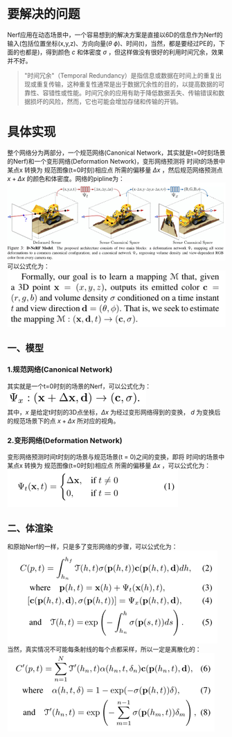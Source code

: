 # 要解决的问题
Nerf应用在动态场景中，一个容易想到的解决方案是直接以6D的信息作为Nerf的输入(包括位置坐标(x,y,z)、方向向量($\theta$ $\phi$)、时间(t)，当然，都是要经过PE的，下面的也都是)，得到颜色 $c$ 和体密度 $\sigma$ ，但这样做没有很好的利用时间冗余，效果并不好。
> "时间冗余"（Temporal Redundancy）是指信息或数据在时间上的重复出现或重复传输，这种重复性通常是出于数据冗余性的目的，以提高数据的可靠性、容错性或性能。时间冗余的应用有助于降低数据丢失、传输错误和数据损坏的风险，然而，它也可能会增加存储和传输的开销。  

# 具体实现
整个网络分为两部分，一个规范网络(Canonical Network，其实就是t=0时刻场景的Nerf)和一个变形网络(Deformation Network)，变形网络预测将 时间t的场景中某点x 转换为 规范图像(t=0时刻)相应点 所需的偏移量 $\Delta x$ ，然后规范网络预测点 $x + \Delta x$ 的颜色和体密度。网络的pipline为：  
![pipline](https://github.com/gjgjgjfff/Nerf_Learn/blob/main/img/D-Nerf/pipline.png)  
可以公式化为：  
![mapping](https://github.com/gjgjgjfff/Nerf_Learn/blob/main/img/D-Nerf/mapping.png)  
## 一、模型
### 1.规范网络(Canonical Network)
其实就是一个t=0时刻的场景的Nerf，可以公式化为：  
![Canonical-Network](https://github.com/gjgjgjfff/Nerf_Learn/blob/main/img/D-Nerf/Canonical-Network.png)  
其中，$x$ 是给定t时刻的3D点坐标，$\Delta x$ 为经过变形网络得到的变换， $d$ 为变换后的规范场景下的点 $x + \Delta x$ 所对应的视角。
### 2.变形网络(Deformation Network)
变形网络预测时间t时刻的场景与规范场景(t = 0)之间的变换，即将 时间t的场景中某点x 转换为 规范图像(t=0时刻)相应点 所需的偏移量 $\Delta x$ ，可以公式化为：  
![Deformation-Network](https://github.com/gjgjgjfff/Nerf_Learn/blob/main/img/D-Nerf/Deformation-Network.png)  
## 二、体渲染
和原始Nerf的一样，只是多了变形网络的步骤，可以公式化为：  
![Volume-Rending](https://github.com/gjgjgjfff/Nerf_Learn/blob/main/img/D-Nerf/Volume-Rending.png)  
当然，真实情况不可能每条射线的每个点都采样，所以一定是离散化的：  
![Volume-Rending-discrete](https://github.com/gjgjgjfff/Nerf_Learn/blob/main/img/D-Nerf/Volume-Rending-discrete.png)  